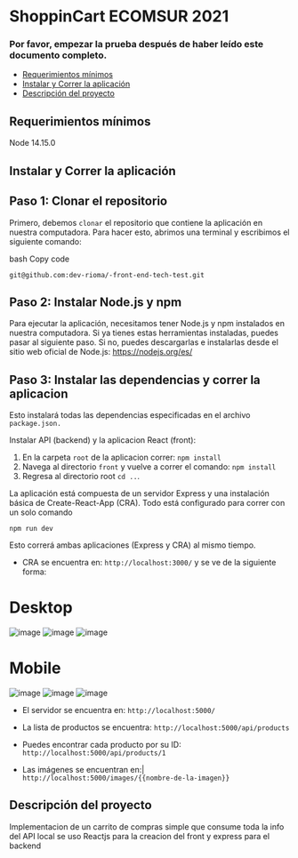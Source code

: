 # ShoppinCart ECOMSUR 2021

### Por favor, empezar la prueba después de haber leído este documento completo.

  - [Requerimientos mínimos](#requerimientos-mínimos)
  - [Instalar y Correr la aplicación](#instalar-y-correr-la-aplicación)
  - [Descripción del proyecto](#descripción-del-proyecto)
  

## Requerimientos mínimos

Node 14.15.0

## Instalar y Correr la aplicación

## Paso 1: Clonar el repositorio

Primero, debemos `clonar` el repositorio que contiene la aplicación en nuestra computadora. Para hacer esto, abrimos una terminal y escribimos el siguiente comando:

bash
Copy code
```
git@github.com:dev-rioma/-front-end-tech-test.git
```

## Paso 2: Instalar Node.js y npm

Para ejecutar la aplicación, necesitamos tener Node.js y npm instalados en nuestra computadora. 
Si ya tienes estas herramientas instaladas, puedes pasar al siguiente paso. 
Si no, puedes descargarlas e instalarlas desde el sitio web oficial de Node.js: https://nodejs.org/es/


## Paso 3: Instalar las dependencias y correr la aplicacion
Esto instalará todas las dependencias especificadas en el archivo `package.json.`

Instalar API (backend) y la aplicacion React (front):

1. En la carpeta `root` de la aplicacion correr:
   `npm install`
2. Navega al directorio `front` y vuelve a correr el comando:
   `npm install`
3. Regresa al directorio root `cd ..`.

La aplicación está compuesta de un servidor Express y una instalación básica de Create-React-App (CRA). Todo está configurado para correr con un solo comando

`npm run dev`

Esto correrá ambas aplicaciones (Express y CRA) al mismo tiempo.

- CRA se encuentra en:
  `http://localhost:3000/`
 y se ve de la siguiente forma:
 
 # Desktop 
 ![image](https://user-images.githubusercontent.com/92890830/223019167-5c155de5-1f94-4336-9ab7-f114903941b3.png)
 ![image](https://user-images.githubusercontent.com/92890830/223019493-5874b2da-c05f-4d9f-8a61-f329c8d279cb.png)
 ![image](https://user-images.githubusercontent.com/92890830/223019580-d9d1c6a6-d255-4f5c-b94a-97fe0f53ddc3.png)



 
 # Mobile
 ![image](https://user-images.githubusercontent.com/92890830/223019704-c5eb50ae-ee6e-4ea2-a823-c8b20b8f0217.png)
 ![image](https://user-images.githubusercontent.com/92890830/223019744-ac10310c-dd13-49ca-8b36-fedfac13e95e.png)
 ![image](https://user-images.githubusercontent.com/92890830/223019654-81753693-55fc-417a-a843-6e6148bb1db4.png)





- El servidor se encuentra en:
  `http://localhost:5000/`

- La lista de productos se encuentra:
  `http://localhost:5000/api/products`

- Puedes encontrar cada producto por su ID:
  `http://localhost:5000/api/products/1`

- Las imágenes se encuentran en:|
  `http://localhost:5000/images/{{nombre-de-la-imagen}}`

## Descripción del proyecto

 Implementacion de un carrito de compras simple que consume toda la info del API local se uso Reactjs para la creacion del front y express para el backend



